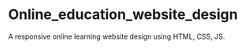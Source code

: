 # Online_education_website_design
A responsive online learning website design using HTML, CSS, JS.

